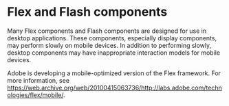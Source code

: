# Flex and Flash components

Many Flex components and Flash components are designed for use in desktop
applications. These components, especially display components, may perform
slowly on mobile devices. In addition to performing slowly, desktop components
may have inappropriate interaction models for mobile devices.

Adobe is developing a mobile-optimized version of the Flex framework. For more
information, see
<https://web.archive.org/web/20100415063736/http://labs.adobe.com/technologies/flex/mobile/>.
